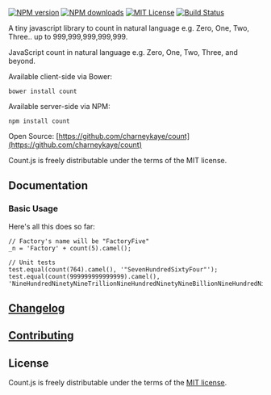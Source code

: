 [![NPM version][npm-version-image]][npm-url] [![NPM downloads][npm-downloads-image]][npm-url] [![MIT License][license-image]][license-url] [![Build Status][travis-image]][travis-url]

A tiny javascript library to count in natural language e.g. Zero, One, Two, Three.. up to 999,999,999,999,999.

JavaScript count in natural language e.g. Zero, One, Two, Three, and beyond.

Available client-side via Bower:

    bower install count

Available server-side via NPM:

    npm install count

Open Source: [https://github.com/charneykaye/count](https://github.com/charneykaye/count)

Count.js is freely distributable under the terms of the MIT license.

## Documentation

### Basic Usage

Here's all this does so far:

    // Factory's name will be "FactoryFive"
    _n = 'Factory' + count(5).camel();
    
    // Unit tests
    test.equal(count(764).camel(), '"SevenHundredSixtyFour"');    
    test.equal(count(999999999999999).camel(), 'NineHundredNinetyNineTrillionNineHundredNinetyNineBillionNineHundredNinetyNineMillionNineHundredNinetyNineThousandNineHundredNinetyNine');
   
## [Changelog](CHANGELOG.md)

## [Contributing](CONTRIBUTING.md)

## License

Count.js is freely distributable under the terms of the [MIT license](LICENSE).

[license-image]: http://img.shields.io/badge/license-MIT-blue.svg?style=flat
[license-url]: LICENSE

[npm-url]: https://npmjs.org/package/count
[npm-version-image]: http://img.shields.io/npm/v/counts.svg?style=flat
[npm-downloads-image]: http://img.shields.io/npm/dm/counts.svg?style=flat

[travis-url]: http://travis-ci.org/nickckaye/count
[travis-image]: http://img.shields.io/travis/nickckaye/count/master.svg?style=flat
